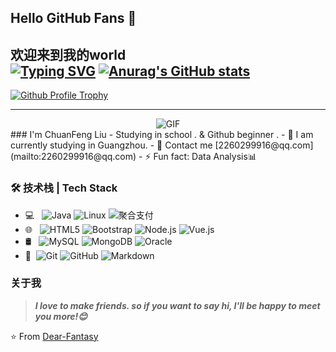 ## Hello GitHub Fans 👋
欢迎来到我的world  
[![Typing SVG](https://readme-typing-svg.herokuapp.com/?lines=First+line+of+text;Second+line+of+text)](https://git.io/typing-svg)
[![Anurag's GitHub stats](https://github-readme-stats.vercel.app/api?username=Dear-Fantasy&theme=dark&show_icons=true)](https://github.com/Dear-Fantasy)
---
[![Github Profile Trophy](https://github-profile-trophy.vercel.app/?username=Dear-Fantasy&ryo-ma&row=2&column=3)](https://github.com/Dear-Fantasy)

---
<div align="center"> 
  <img alt="GIF" src="https://raw.githubusercontent.com/JoeyBling/JoeyBling/master/pic/pusheencode.gif" />
  </div>                                                                                
### I'm ChuanFeng Liu
- Studying in school . & Github beginner .
- 🌱 I am currently studying in Guangzhou.
- 💬 Contact me [2260299916@qq.com](mailto:2260299916@qq.com)
- ⚡ Fun fact: Data Analysis📊

### 🛠 技术栈 | Tech Stack

- 💻 &#160; ![Java](https://img.shields.io/badge/-Java-333333?style=flat&logo=Java&logoColor=007396)
![Linux](https://img.shields.io/badge/-Linux-333333?style=flat&logo=Linux&logoColor=FCC624)
![聚合支付](https://img.shields.io/badge/-聚合支付-333333?style=flat&logo=payoneer&logoColor=FF4800)
- 🌐 &#160; ![HTML5](https://img.shields.io/badge/-HTML5-333333?style=flat&logo=HTML5)
![Bootstrap](https://img.shields.io/badge/-Bootstrap-333333?style=flat&logo=bootstrap&logoColor=563D7C)
![Node.js](https://img.shields.io/badge/-Node.js-333333?style=flat&logo=node.js)
![Vue.js](https://img.shields.io/badge/-VueJS-333333?style=flat&logo=Vue.js)
- 🛢 &#160; ![MySQL](https://img.shields.io/badge/-MySQL-333333?style=flat&logo=mysql)
![MongoDB](https://img.shields.io/badge/-MongoDB-333333?style=flat&logo=mongodb)
![Oracle](https://img.shields.io/badge/-Oracle-333333?style=flat&logo=Oracle)
- 🔧 &#160;![Git](https://img.shields.io/badge/-Git-333333?style=flat&logo=git)
![GitHub](https://img.shields.io/badge/-GitHub-333333?style=flat&logo=github)
![Markdown](https://img.shields.io/badge/-Markdown-333333?style=flat&logo=markdown)


### 关于我
  
> ***I love to make friends. so if you want to say hi, I'll be happy to meet you more!😊***

⭐️ From [Dear-Fantasy](https://github.com/Dear-Fantasy)

